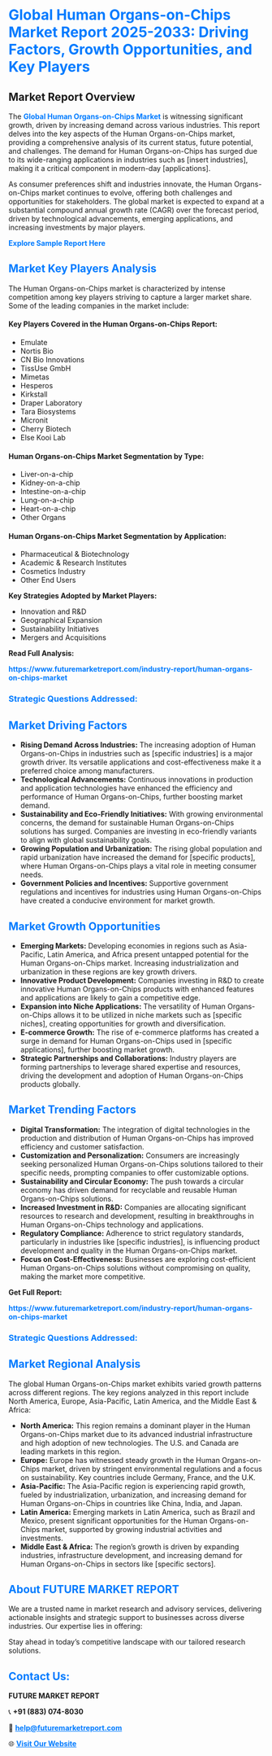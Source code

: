 <h1 style="color: #007BFF;">Global Human Organs-on-Chips Market Report 2025-2033: Driving Factors, Growth Opportunities, and Key Players</h1>

<section id="overview">
<h2>Market Report Overview</h2>
<p>The <a href="https://www.futuremarketreport.com/industry-report/human-organs-on-chips-market" style="color: #007BFF; text-decoration: none;"><strong>Global Human Organs-on-Chips Market</strong></a> is witnessing significant growth, driven by increasing demand across various industries. This report delves into the key aspects of the Human Organs-on-Chips market, providing a comprehensive analysis of its current status, future potential, and challenges. The demand for Human Organs-on-Chips has surged due to its wide-ranging applications in industries such as [insert industries], making it a critical component in modern-day [applications].</p>
<p>As consumer preferences shift and industries innovate, the Human Organs-on-Chips market continues to evolve, offering both challenges and opportunities for stakeholders. The global market is expected to expand at a substantial compound annual growth rate (CAGR) over the forecast period, driven by technological advancements, emerging applications, and increasing investments by major players.</p>
</section>

<section id="overview">
<p><a href="https://www.futuremarketreport.com/request-sample/reportId=115495" style="color: #007BFF; text-decoration: none;"><strong>Explore Sample Report Here</strong></a></p>
</section>

<section id="key-players">
<h2 style="color: #007BFF;">Market Key Players Analysis</h2>
<p>The Human Organs-on-Chips market is characterized by intense competition among key players striving to capture a larger market share. Some of the leading companies in the market include:</p>
<h4>Key Players Covered in the Human Organs-on-Chips Report:</h4>
<ul><li>Emulate</li><li>Nortis Bio</li><li>CN Bio Innovations</li><li>TissUse GmbH</li><li>Mimetas</li><li>Hesperos</li><li>Kirkstall</li><li>Draper Laboratory</li><li>Tara Biosystems</li><li>Micronit</li><li>Cherry Biotech</li><li>Else Kooi Lab</li></ul>
<h4>Human Organs-on-Chips Market Segmentation by Type:</h4>
<ul><li>Liver-on-a-chip</li><li>Kidney-on-a-chip</li><li>Intestine-on-a-chip</li><li>Lung-on-a-chip</li><li>Heart-on-a-chip</li><li>Other Organs</li></ul>

<h4>Human Organs-on-Chips Market Segmentation by Application:</h4>
<ul><li>Pharmaceutical &amp; Biotechnology</li><li>Academic &amp; Research Institutes</li><li>Cosmetics Industry</li><li>Other End Users</li></ul>
<p><strong>Key Strategies Adopted by Market Players:</strong></p>
<ul>
<li>Innovation and R&D</li>
<li>Geographical Expansion</li>
<li>Sustainability Initiatives</li>
<li>Mergers and Acquisitions</li>
</ul>
</section>

<section>
<p><strong>Read Full Analysis: </strong></p><a href="https://www.futuremarketreport.com/industry-report/human-organs-on-chips-market" style="color: #007BFF; text-decoration: none;"><strong>https://www.futuremarketreport.com/industry-report/human-organs-on-chips-market</strong></a>
<h3 style="color: #007BFF;">Strategic Questions Addressed:</h3>
</section>

<section id="driving-factors">
<h2 style="color: #007BFF;">Market Driving Factors</h2>
<ul>
<li><strong>Rising Demand Across Industries:</strong> The increasing adoption of Human Organs-on-Chips in industries such as [specific industries] is a major growth driver. Its versatile applications and cost-effectiveness make it a preferred choice among manufacturers.</li>
<li><strong>Technological Advancements:</strong> Continuous innovations in production and application technologies have enhanced the efficiency and performance of Human Organs-on-Chips, further boosting market demand.</li>
<li><strong>Sustainability and Eco-Friendly Initiatives:</strong> With growing environmental concerns, the demand for sustainable Human Organs-on-Chips solutions has surged. Companies are investing in eco-friendly variants to align with global sustainability goals.</li>
<li><strong>Growing Population and Urbanization:</strong> The rising global population and rapid urbanization have increased the demand for [specific products], where Human Organs-on-Chips plays a vital role in meeting consumer needs.</li>
<li><strong>Government Policies and Incentives:</strong> Supportive government regulations and incentives for industries using Human Organs-on-Chips have created a conducive environment for market growth.</li>
</ul>
</section>

<section id="growth-opportunities">
<h2 style="color: #007BFF;">Market Growth Opportunities</h2>
<ul>
<li><strong>Emerging Markets:</strong> Developing economies in regions such as Asia-Pacific, Latin America, and Africa present untapped potential for the Human Organs-on-Chips market. Increasing industrialization and urbanization in these regions are key growth drivers.</li>
<li><strong>Innovative Product Development:</strong> Companies investing in R&D to create innovative Human Organs-on-Chips products with enhanced features and applications are likely to gain a competitive edge.</li>
<li><strong>Expansion into Niche Applications:</strong> The versatility of Human Organs-on-Chips allows it to be utilized in niche markets such as [specific niches], creating opportunities for growth and diversification.</li>
<li><strong>E-commerce Growth:</strong> The rise of e-commerce platforms has created a surge in demand for Human Organs-on-Chips used in [specific applications], further boosting market growth.</li>
<li><strong>Strategic Partnerships and Collaborations:</strong> Industry players are forming partnerships to leverage shared expertise and resources, driving the development and adoption of Human Organs-on-Chips products globally.</li>
</ul>
</section>

<section id="trending-factors">
<h2 style="color: #007BFF;">Market Trending Factors</h2>
<ul>
<li><strong>Digital Transformation:</strong> The integration of digital technologies in the production and distribution of Human Organs-on-Chips has improved efficiency and customer satisfaction.</li>
<li><strong>Customization and Personalization:</strong> Consumers are increasingly seeking personalized Human Organs-on-Chips solutions tailored to their specific needs, prompting companies to offer customizable options.</li>
<li><strong>Sustainability and Circular Economy:</strong> The push towards a circular economy has driven demand for recyclable and reusable Human Organs-on-Chips solutions.</li>
<li><strong>Increased Investment in R&D:</strong> Companies are allocating significant resources to research and development, resulting in breakthroughs in Human Organs-on-Chips technology and applications.</li>
<li><strong>Regulatory Compliance:</strong> Adherence to strict regulatory standards, particularly in industries like [specific industries], is influencing product development and quality in the Human Organs-on-Chips market.</li>
<li><strong>Focus on Cost-Effectiveness:</strong> Businesses are exploring cost-efficient Human Organs-on-Chips solutions without compromising on quality, making the market more competitive.</li>
</ul>
</section>

<section>
<p><strong>Get Full Report: </strong></p><a href="https://www.futuremarketreport.com/industry-report/human-organs-on-chips-market" style="color: #007BFF; text-decoration: none;"><strong>https://www.futuremarketreport.com/industry-report/human-organs-on-chips-market</strong></a>
<h3 style="color: #007BFF;">Strategic Questions Addressed:</h3>
</section>


<section id="regional-analysis">
<h2 style="color: #007BFF;">Market Regional Analysis</h2>
<p>The global Human Organs-on-Chips market exhibits varied growth patterns across different regions. The key regions analyzed in this report include North America, Europe, Asia-Pacific, Latin America, and the Middle East & Africa:</p>
<ul>
<li><strong>North America:</strong> This region remains a dominant player in the Human Organs-on-Chips market due to its advanced industrial infrastructure and high adoption of new technologies. The U.S. and Canada are leading markets in this region.</li>
<li><strong>Europe:</strong> Europe has witnessed steady growth in the Human Organs-on-Chips market, driven by stringent environmental regulations and a focus on sustainability. Key countries include Germany, France, and the U.K.</li>
<li><strong>Asia-Pacific:</strong> The Asia-Pacific region is experiencing rapid growth, fueled by industrialization, urbanization, and increasing demand for Human Organs-on-Chips in countries like China, India, and Japan.</li>
<li><strong>Latin America:</strong> Emerging markets in Latin America, such as Brazil and Mexico, present significant opportunities for the Human Organs-on-Chips market, supported by growing industrial activities and investments.</li>
<li><strong>Middle East & Africa:</strong> The region’s growth is driven by expanding industries, infrastructure development, and increasing demand for Human Organs-on-Chips in sectors like [specific sectors].</li>
</ul>
</section>

<footer>
<h2 style="color: #007BFF;">About FUTURE MARKET REPORT</h2>
<p>We are a trusted name in market research and advisory services, delivering actionable insights and strategic support to businesses across diverse industries. Our expertise lies in offering:</p>

<p>Stay ahead in today’s competitive landscape with our tailored research solutions.</p>

<h2 style="color: #007BFF;">Contact Us:</h2>
<p><strong>FUTURE MARKET REPORT</strong></p>
<p>📞 <strong>+91 (883) 074-8030</strong></p>
<p>📧 <strong><a href="mailto:help@futuremarketreport.com" style="color: #007BFF;">help@futuremarketreport.com</a></strong></p>
<p>🌐 <strong><a href="https://www.futuremarketreport.com/" style="color: #007BFF;">Visit Our Website</a></strong></p>
</footer>